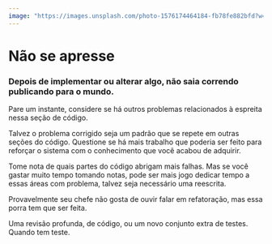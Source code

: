 ```yaml
---
image: "https://images.unsplash.com/photo-1576174464184-fb78fe882bfd?w=500&auto=format&fit=crop&q=60&ixlib=rb-4.0.3&ixid=M3wxMjA3fDB8MHxjb2xsZWN0aW9uLXBhZ2V8N3wyTWptbWlzV0JQTXx8ZW58MHx8fHx8"
---
```


# Não se apresse

### Depois de implementar ou alterar algo, não saia correndo publicando para o mundo.

Pare um instante, considere se há outros problemas relacionados à espreita nessa seção de código.

Talvez o problema corrigido seja um padrão que se repete em outras seções do código. Questione se há mais trabalho que poderia ser feito para reforçar o sistema com o conhecimento que você acabou de adquirir.

Tome nota de quais partes do código abrigam mais falhas. Mas se você gastar muito tempo tomando notas, pode ser mais jogo dedicar tempo a essas áreas com problema, talvez seja necessário uma reescrita.

Provavelmente seu chefe não gosta de ouvir falar em refatoração, mas essa porra tem que ser feita.

Uma revisão profunda, de código, ou um novo conjunto extra de testes. Quando tem teste.
